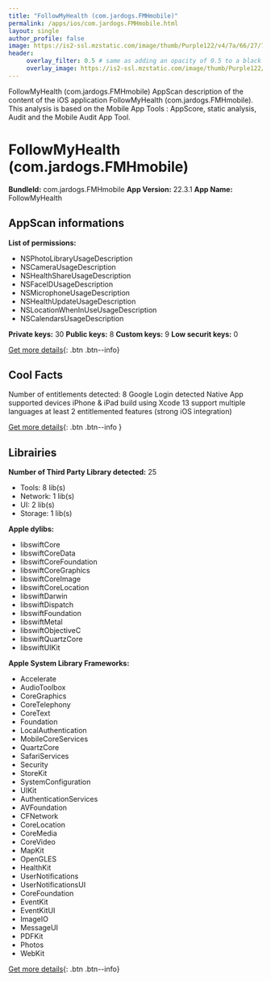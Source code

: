 ```yaml
---
title: "FollowMyHealth (com.jardogs.FMHmobile)"
permalink: /apps/ios/com.jardogs.FMHmobile.html
layout: single
author_profile: false
image: https://is2-ssl.mzstatic.com/image/thumb/Purple122/v4/7a/66/27/7a662782-51e1-aa68-3ca0-0a3861b5fc9a/AppIcon-0-0-1x_U007emarketing-0-0-0-7-0-0-sRGB-0-0-0-GLES2_U002c0-512MB-85-220-0-0.png/512x512bb.jpg
header: 
     overlay_filter: 0.5 # same as adding an opacity of 0.5 to a black background
     overlay_image: https://is2-ssl.mzstatic.com/image/thumb/Purple122/v4/7a/66/27/7a662782-51e1-aa68-3ca0-0a3861b5fc9a/AppIcon-0-0-1x_U007emarketing-0-0-0-7-0-0-sRGB-0-0-0-GLES2_U002c0-512MB-85-220-0-0.png/512x512bb.jpg
---
```

FollowMyHealth (com.jardogs.FMHmobile) AppScan description of the content of the iOS application FollowMyHealth (com.jardogs.FMHmobile). This analysis is based on the Mobile App Tools : AppScore, static analysis, Audit and the Mobile Audit App Tool.

# FollowMyHealth (com.jardogs.FMHmobile)

**BundleId:** com.jardogs.FMHmobile
**App Version:** 22.3.1
**App Name:** FollowMyHealth


## AppScan informations 

**List of permissions:** 
- NSPhotoLibraryUsageDescription
- NSCameraUsageDescription
- NSHealthShareUsageDescription
- NSFaceIDUsageDescription
- NSMicrophoneUsageDescription
- NSHealthUpdateUsageDescription
- NSLocationWhenInUseUsageDescription
- NSCalendarsUsageDescription
  
  
**Private keys:** 30
**Public keys:** 8
**Custom keys:** 9
**Low securit keys:** 0
  
[Get more details](/pricing.html){: .btn .btn--info}

## Cool Facts

Number of entitlements detected: 8
Google Login detected
Native App
supported devices iPhone & iPad
build using Xcode 13
support multiple languages
at least 2 entitlemented features (strong iOS integration)
  
[Get more details](/pricing.html){: .btn .btn--info }

## Librairies 
**Number of Third Party Library detected:** 25
- Tools: 8 lib(s)
- Network: 1 lib(s)
- UI: 2 lib(s)
- Storage: 1 lib(s)


**Apple dylibs:**
- libswiftCore
- libswiftCoreData
- libswiftCoreFoundation
- libswiftCoreGraphics
- libswiftCoreImage
- libswiftCoreLocation
- libswiftDarwin
- libswiftDispatch
- libswiftFoundation
- libswiftMetal
- libswiftObjectiveC
- libswiftQuartzCore
- libswiftUIKit


**Apple System Library Frameworks:**
- Accelerate
- AudioToolbox
- CoreGraphics
- CoreTelephony
- CoreText
- Foundation
- LocalAuthentication
- MobileCoreServices
- QuartzCore
- SafariServices
- Security
- StoreKit
- SystemConfiguration
- UIKit
- AuthenticationServices
- AVFoundation
- CFNetwork
- CoreLocation
- CoreMedia
- CoreVideo
- MapKit
- OpenGLES
- HealthKit
- UserNotifications
- UserNotificationsUI
- CoreFoundation
- EventKit
- EventKitUI
- ImageIO
- MessageUI
- PDFKit
- Photos
- WebKit


  
[Get more details](/pricing.html){: .btn .btn--info}

